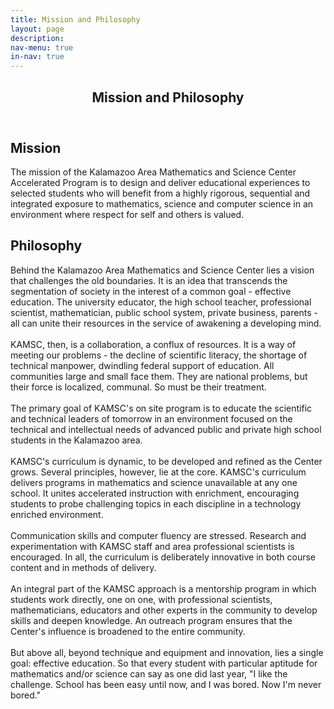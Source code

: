 ```yaml
---
title: Mission and Philosophy
layout: page
description:
nav-menu: true
in-nav: true
---
```


<!-- Main -->
<div id="main">

<!-- One -->
<section id="one">
	<div class="inner">
		<header class="major">
			<h2>Mission and Philosophy</h2>
		</header>
    <h2>Mission</h2>
		<p>
      The mission of the Kalamazoo Area Mathematics and Science Center Accelerated Program is to design and deliver educational experiences to selected students who will benefit from a highly rigorous, sequential and integrated exposure to mathematics, science and computer science in an environment where respect for self and others is valued.
    </p>
    <h2>Philosophy</h2>
    <p>
    Behind the Kalamazoo Area Mathematics and Science Center lies a vision that challenges the old boundaries. It is an idea that transcends the segmentation of society in the interest of a common goal - effective education. The university educator, the high school teacher, professional scientist, mathematician, public school system, private business, parents - all can unite their resources in the service of awakening a developing mind.
    <br><br>
    KAMSC, then, is a collaboration, a conflux of resources. It is a way of meeting our problems - the decline of scientific literacy, the shortage of technical manpower, dwindling federal support of education. All communities large and small face them. They are national problems, but their force is localized, communal. So must be their treatment.
    <br><br>
    The primary goal of KAMSC's on site program is to educate the scientific and technical leaders of tomorrow in an environment focused on the technical and intellectual needs of advanced public and private high school students in the Kalamazoo area.
    <br><br>
    KAMSC's curriculum is dynamic, to be developed and refined as the Center grows. Several principles, however, lie at the core. KAMSC's curriculum delivers programs in mathematics and science unavailable at any one school. It unites accelerated instruction with enrichment, encouraging students to probe challenging topics in each discipline in a technology enriched environment.
    <br><br>
    Communication skills and computer fluency are stressed. Research and experimentation with KAMSC staff and area professional scientists is encouraged. In all, the curriculum is deliberately innovative in both course content and in methods of delivery.
    <br><br>
    An integral part of the KAMSC approach is a mentorship program in which students work directly, one on one, with professional scientists, mathematicians, educators and other experts in the community to develop skills and deepen knowledge. An outreach program ensures that the Center's influence is broadened to the entire community.
    <br><br>
    But above all, beyond technique and equipment and innovation, lies a single goal: effective education. So that every student with particular aptitude for mathematics and/or science can say as one did last year, "I like the challenge. School has been easy until now, and I was bored. Now I'm never bored."
    </p>
	</div>
</section>



</div>
